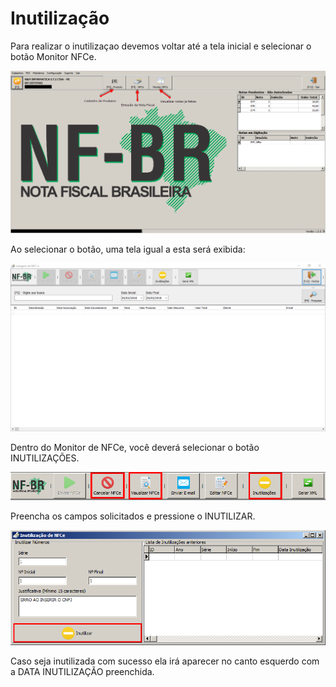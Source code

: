 # Inutilização

Para realizar o inutilizaçao devemos voltar até a tela inicial e selecionar o botão Monitor NFCe.

![2](/nfbr/img/2.png) 

Ao selecionar o botão, uma tela igual a esta será exibida:

![19](/nfbr/img/22.png) 

Dentro do Monitor de NFCe, você deverá selecionar o botão INUTILIZAÇÕES.

![20](/nfbr/img/19.png) 

Preencha os campos solicitados e pressione o INUTILIZAR.

![21](/nfbr/img/21.png)

Caso seja inutilizada com sucesso ela irá aparecer no canto esquerdo com a DATA INUTILIZAÇÃO preenchida.